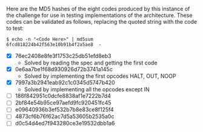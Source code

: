 Here are the MD5 hashes of the eight codes produced by this instance of the
challenge for use in testing implementations of the architecture.  These codes
can be validated as follows, replacing the quoted string with the code to test:

```console
$ echo -n "<Code Here>" | md5sum
6fcd818224b42f563e10b91b4f2a5ae8  -
```

- [x] 76ec2408e8fe3f1753c25db51efd8eb3
  - Solved by reading the spec and getting the first code
- [x] 0e6aa7be1f68d930926d72b3741a145c
  - Solved by implementing the first opcodes HALT, OUT, NOOP
- [x] 7997a3b2941eab92c1c0345d5747b420
  - Solved by implementing all the opcodes except IN
- [ ] 186f842951c0dcfe8838af1e7222b7d4
- [ ] 2bf84e54b95ce97aefd9fc920451fc45
- [ ] e09640936b3ef532b7b8e83ce8f125f4
- [ ] 4873cf6b76f62ac7d5a53605b2535a0c
- [ ] d0c54d4ed7f943280ce3e19532dbb1a6